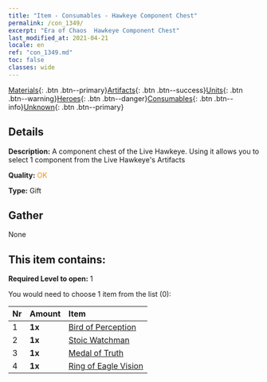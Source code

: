 ```yaml
---
title: "Item - Consumables - Hawkeye Component Chest"
permalink: /con_1349/
excerpt: "Era of Chaos  Hawkeye Component Chest"
last_modified_at: 2021-04-21
locale: en
ref: "con_1349.md"
toc: false
classes: wide
---
```

 [Materials](/Items/){: .btn .btn--primary}[Artifacts](/Items/Artifacts/){: .btn .btn--success}[Units](/Items/Units/){: .btn .btn--warning}[Heroes](/Items/Heroes/){: .btn .btn--danger}[Consumables](/Items/Consumables/){: .btn .btn--info}[Unknown](/Items/Unknown/){: .btn .btn--primary}

## Details
 **Description:** A component chest of the Live Hawkeye. Using it allows you to select 1 component from the Live Hawkeye's Artifacts

 **Quality:** <span style="color: #FF8C00">OK</span>

 **Type:** Gift

## Gather

  None

## This item contains:

 **Required Level to open:** 1

 You would need to choose 1 item from the list (0):

  | Nr | Amount |     Item    |
  |:---|:-------|:------------|
  | 1 |  **1x** | [Bird of Perception](/Items/art_132/) |  | 
  | 2 |  **1x** | [Stoic Watchman](/Items/art_133/) |  | 
  | 3 |  **1x** | [Medal of Truth](/Items/art_134/) |  | 
  | 4 |  **1x** | [Ring of Eagle Vision](/Items/art_135/) |  | 

